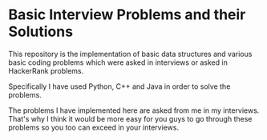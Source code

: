 # Basic Interview Problems and their Solutions


This repository is the implementation of basic data structures and various  basic coding problems which were asked in interviews or asked in HackerRank problems.

Specifically I have used Python, C++ and Java in order to solve the problems.

The problems I have implemented here are asked from me in my interviews. That's why I think it would be more easy for you guys to go through these problems so you
too can exceed in your interviews.
